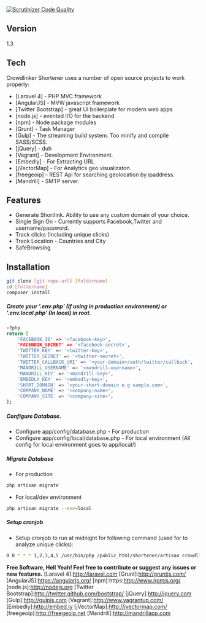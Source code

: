 
[![Scrutinizer Code Quality](https://scrutinizer-ci.com/g/CrowdLinker/shortener/badges/quality-score.png?b=master)](https://scrutinizer-ci.com/g/CrowdLinker/shortener/?branch=master)

Version
---- 
1.3

Tech
-----------

Crowdlinker Shortener uses a number of open source projects to work properly:

* [Laravel 4] - PHP MVC framework
* [AngularJS] - MVW javascript framework
* [Twitter Bootstrap] - great UI boilerplate for modern web apps
* [node.js] - evented I/O for the backend
* [npm] - Node package modules
* [Grunt] - Task Manager
* [Gulp] - The streaming build system. Too minify and compile SASS/SCSS.
* [jQuery] - duh 
* [Vagrant] - Development Environment.
* [Embedly] - For Extracting URL
* [jVectorMap] - For Analytics geo visualizaton.
* [freegeoip] - REST Api for searching geolocation by ipaddress.
* [Mandrill] - SMTP server.


Features
-----------

* Generate Shortlink. Ability to use any custom domain of your choice.
* Single Sign On - Currently supports Facebook,Twitter and username/password.
* Track clicks (Including unique clicks)
* Track Location - Countries and City
* SafeBrowsing


Installation
--------------

```sh
git clone [git-repo-url] [foldername]
cd [foldername]
composer install

```

##### Create your '.env.php' (If using in production environment) or '.env.local.php' (In local) in root.

```sh
<?php
return [
    'FACEBOOK_ID' => '<facebook-key>',
    'FACEBOOK_SECRET' => '<facebook-secret>',
    'TWITTER_KEY' => '<twitter-key>',
    'TWITTER_SECRET' => '<twitter-secret>',
    'TWITTER_CALLBACK_URI' => '<your-domain>/auth/twitter/callback',
    'MANDRILL_USERNAME' => '<mandrill-username>',
    'MANDRILL_KEY' => '<mandrill-key>',
    'EMBEDLY_KEY' => '<embedly-key>',
    'SHORT_DOMAIN' => '<your-short-domain e.g sample.com>',
    'COMPANY_NAME' => '<company-name>',
    'COMPANY_SITE' => '<company-site>',
];

```
##### Configure Database.
* Configure app/config/database.php - For production
* Configure app/config/local/database.php - For local environment (All config for local environment goes to app/local/)

##### Migrate Database
* For production


```sh
php artisan migrate

```

* For local/dev environment


```sh
php artisan migrate --env=local

```
##### Setup cronjob
* Setup cronjob to run at midnight for following command (used for to analyze unique clicks):

```sh
0 0 * * * 1,2,3,4,5 /usr/bin/php /public_html/shortener/artisan crowdlinker:updatecount

```





**Free Software, Hell Yeah! Feel free to contribute or suggest any issues or new features.**
[Laravel 4]:http://laravel.com
[Grunt]:http://gruntjs.com/
[AngularJS]:https://angularjs.org/
[npm]:https:http://www.npmjs.org/
[node.js]:http://nodejs.org
[Twitter Bootstrap]:http://twitter.github.com/bootstrap/
[jQuery]:http://jquery.com
[Gulp]:http://gulpjs.com
[Vagrant]:http://www.vagrantup.com/
[Embedly]:http://embed.ly
[jVectorMap]:http://jvectormap.com/
[freegeoip]:http://freegeoip.net
[Mandrill]:http://mandrillapp.com
